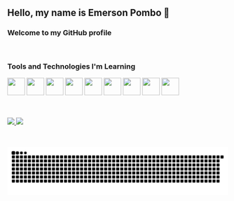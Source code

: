 ## Hello, my name is Emerson Pombo 👋
### Welcome to my GitHub profile

<br>

### Tools and Technologies I'm Learning

<img src="https://cdn.jsdelivr.net/gh/devicons/devicon/icons/git/git-original.svg" width="40" height="40"/> <img src="https://cdn.jsdelivr.net/gh/devicons/devicon/icons/javascript/javascript-original.svg" width="40" height="40"/> <img src="https://cdn.jsdelivr.net/gh/devicons/devicon/icons/c/c-original.svg" width="40" height="40"/> <img src="https://cdn.jsdelivr.net/gh/devicons/devicon/icons/html5/html5-original.svg" width="40" height="40"/>
 <img src="https://cdn.jsdelivr.net/gh/devicons/devicon/icons/css3/css3-original-wordmark.svg" width="40" height="40"/> <img src="https://cdn.jsdelivr.net/gh/devicons/devicon/icons/docker/docker-original-wordmark.svg" width="40" height="40"/> <img src="https://cdn.jsdelivr.net/gh/devicons/devicon/icons/java/java-original.svg" width="40" height="40"/> <img src="https://cdn.jsdelivr.net/gh/devicons/devicon/icons/linux/linux-original.svg" width="40" height="40"/> <img src="https://cdn.jsdelivr.net/gh/devicons/devicon/icons/ubuntu/ubuntu-plain-wordmark.svg" width="40" height="40"/> 



<!-- <img src="https://cdn.jsdelivr.net/gh/devicons/" width="40" height="40"/> -->

<br>
<br>

<div>
<a href="https://github.com/Emerson-Pombo">
<img height="180em" src="https://github-readme-stats.vercel.app/api/top-langs/?username=Emerson-Pombo&layout=compact&langs_count=7&theme=dracula"/>
<img height="180em" src="https://github-readme-stats.vercel.app/api?username=Emerson-Pombo&show_icons=true&theme=dracula&include_all_commits=true&count_private=true"/>
</div>

 <br>
 <br>
 
![Snake animation](https://github.com/Emerson-Pombo/Emerson-Pombo/blob/output/github-contribution-grid-snake.svg)







<!--
**Emerson-Pombo/Emerson-Pombo** is a ✨ _special_ ✨ repository because its `README.md` (this file) appears on your GitHub profile.

Here are some ideas to get you started:

- 🔭 I’m currently working on ...
- 🌱 I’m currently learning ...
- 👯 I’m looking to collaborate on ...
- 🤔 I’m looking for help with ...
- 💬 Ask me about ...
- 📫 How to reach me: ...
- 😄 Pronouns: ...
- ⚡ Fun fact: ...
-->
